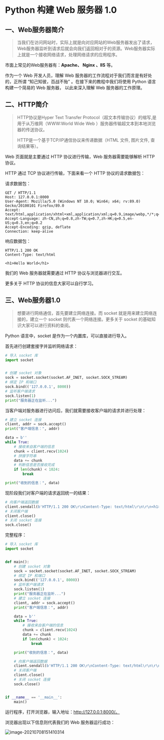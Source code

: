 # Python 构建 Web 服务器 1.0

## 一、Web服务器简介

> 当我们在访问网站时，实际上就是向对应网站的Web服务器发出了请求，Web服务器监听到请求后就会向我们返回相对于的资源。Web服务器实际上就是一个接收网络请求，处理网络请求的应用程序。

市面上常见的Web服务器有：**Apache、 Nginx 、IIS** 等。

作为一个 Web 开发人员，理解 Web 服务器的工作流程对于我们而言是有好处的，正所谓 “知己知彼，百战不殆” 。在接下来的教程中我们将使用 Python 语言构建一个简易的 Web 服务器， 以此来深入理解 Web 服务器的工作原理。

## 二、HTTP简介

> HTTP协议是Hyper Text Transfer Protocol（超文本传输协议）的缩写,是用于从万维网（WWW:World Wide Web ）服务器传输超文本到本地浏览器的传送协议。
>
> HTTP是一个基于TCP/IP通信协议来传递数据（HTML 文件, 图片文件, 查询结果等）。

Web 页面就是主要通过 HTTP 协议进行传输，Web 服务器需要能够解析 HTTP 协议。

HTTP 通过 TCP 协议进行传输，下面来看一个 HTTP 协议的请求数据包：

请求数据包：

```http
GET / HTTP/1.1
Host: 127.0.0.1:8000
User-Agent: Mozilla/5.0 (Windows NT 10.0; Win64; x64; rv:89.0) Gecko/20100101 Firefox/89.0
Accept: text/html,application/xhtml+xml,application/xml;q=0.9,image/webp,*/*;q=0.8
Accept-Language: zh-CN,zh;q=0.8,zh-TW;q=0.7,zh-HK;q=0.5,en-US;q=0.3,en;q=0.2
Accept-Encoding: gzip, deflate
Connection: keep-alive
```

响应数据包：

```http
HTTP/1.1 200 OK
Content-Type: text/html

<h1>Hello World</h1>
```

我们的 Web 服务器就需要通过 HTTP 协议与浏览器进行交互。

更多关于 HTTP 协议的信息大家可以自行学习。

## 三、Web服务器1.0

> 想要进行网络通信，首先要建立网络连接。而 socket 就是用来建立网络连接的，建立一个 socket 则代表一个网络连接。更多关于 socket 的基础知识大家可以进行资料的查阅。

Python 语言中，socket 是作为一个内置库，可以直接进行导入。

首先进行创建套接字并监听网络请求：

```python
# 导入 socket 库
import socket


# 创建 socket 对象
sock = socket.socket(socket.AF_INET, socket.SOCK_STREAM)
# 绑定 IP 和端口
sock.bind(('127.0.0.1', 8000))
# 监听客户端请求
sock.listen(1)
print("服务器正在监听...")
```

当客户端对服务器进行访问后，我们就需要接收客户端的请求并进行处理：

```python
# 建立 socket 连接
client, addr = sock.accept()
print("客户端信息：", addr)

data = b''
while True:
    # 接收来自客户端的信息
    chunk = client.recv(1024)
    # 拼接字符串
    data += chunk
    # 判断信息是否接收完成
    if len(chunk) < 1024:
    	break

print("收到的信息：", data)
```

现阶段我们对客户端的请求返回统一的结果：

```python
# 向客户端返回数据
client.sendall(b'HTTP/1.1 200 OK\r\nContent-Type: text/html\r\n\r\n<h1>Hello World</h1>')
# 关闭客户端
client.close()
# 关闭 socket 连接
sock.close()
```

完整程序：

```python
# 导入 socket 库
import socket


def main():
    # 创建 socket 对象
    sock = socket.socket(socket.AF_INET, socket.SOCK_STREAM)
    # 绑定 IP 和端口
    sock.bind(('127.0.0.1', 8000))
    # 监听客户端请求
    sock.listen(1)
    print("服务器正在监听...")
    # 建立 socket 连接
    client, addr = sock.accept()
    print("客户端信息：", addr)

    data = b''
    while True:
        # 接收来自客户端的信息
        chunk = client.recv(1024)
        data += chunk
        if len(chunk) < 1024:
            break

    print("收到的信息：", data)

    # 向客户端返回数据
    client.sendall(b'HTTP/1.1 200 OK\r\nContent-Type: text/html\r\n\r\n<h1>Hello World</h1>')
    # 关闭客户端
    client.close()
    # 关闭 socket 连接
    sock.close()


if __name__ == '__main__':
    main()
```

运行程序，打开浏览器，输入地址：http://127.0.0.1:8000/。

浏览器出现以下信息则代表我们的 Web 服务器运行成功：

![image-20210708151410314](http://blog-img-figure.oss-cn-chengdu.aliyuncs.com/img/image-20210708151410314.png)

